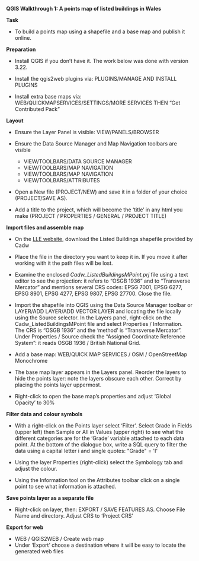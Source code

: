 **QGIS Walkthrough 1: A points map of listed buildings in Wales**

**Task**

- To build a points map using a shapefile and a base map and publish it online.

**Preparation**

- Install QGIS if you don’t have it. The work below was done with version 3.22.

- Install the qgis2web plugins via: PLUGINS/MANAGE AND INSTALL PLUGINS

- Install extra base maps via: WEB/QUICKMAPSERVICES/SETTINGS/MORE SERVICES THEN “Get Contributed Pack”

**Layout**

- Ensure the Layer Panel is visible: VIEW/PANELS/BROWSER

- Ensure the Data Source Manager and Map Navigation toolbars are visible
  - VIEW/TOOLBARS/DATA SOURCE MANAGER
  - VIEW/TOOLBARS/MAP NAVIGATION
  - VIEW/TOOLBARS/MAP NAVIGATION
  - VIEW/TOOLBARS/ATTRIBUTES

- Open a New file (PROJECT/NEW) and save it in a folder of your choice (PROJECT/SAVE AS).

- Add a title to the project, which will become the ‘title’ in any html you make (PROJECT / PROPERTIES / GENERAL / PROJECT TITLE)

**Import files and assemble map**

- On the [LLE website](http://lle.gov.wales/catalogue/item/ListedBuildings/?lang=en), download the Listed Buildings shapefile provided by Cadw

- Place the file in the directory you want to keep it in. If you move it after working with it the path files will be lost.

- Examine the enclosed *Cadw_ListedBuildingsMPoint.prj* file using a text editor to see the projection: it refers to “OSGB 1936” and to “Transverse Mercator” and mentions several CRS codes: EPSG 7001, EPSG 6277, EPSG 8901, EPSG 4277, EPSG 9807, EPSG 27700. Close the file.

- Import the shapefile into QGIS using the Data Source Manager toolbar or LAYER/ADD LAYER/ADD VECTOR LAYER and locating the file locally using the Source selector.
In the Layers panel, right-click on the Cadw_ListedBuildingsMPoint file and select Properties / Information. The CRS is “OSGB 1936” and the ‘method’ is “Transverse Mercator”. Under Properties / Source check the “Assigned Coordinate Reference System”: it reads OSGB 1936 / British National Grid.

- Add a base map: WEB/QUICK MAP SERVICES / OSM / OpenStreetMap Monochrome

- The base map layer appears in the Layers panel. Reorder the layers to hide the points layer: note the layers obscure each other. Correct by placing the points layer uppermost.

- Right-click to open the base map’s properties and adjust ‘Global Opacity’ to 30%

**Filter data and colour symbols**

- With a right-click on the Points layer select ‘Filter’. Select Grade in Fields (upper left) then Sample or All in Values (upper right) to see what the different categories are for the ‘Grade’ variable attached to each data point. At the bottom of the dialogue box, write a SQL query to filter the data using a capital letter i and single quotes: "Grade" = 'I'

- Using the layer Properties (right-click) select the Symbology tab and adjust the colour.

- Using the Information tool on the Attributes toolbar click on a single point to see what information is attached.

**Save points layer as a separate file**

- Right-click on layer, then: EXPORT / SAVE FEATURES AS. Choose File Name and directory. Adjust CRS to ‘Project CRS’

**Export for web**

- WEB / QGIS2WEB / Create web map
- Under ‘Export’ choose a destination where it will be easy to locate the generated web files
